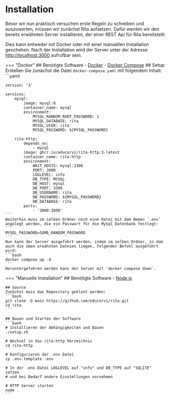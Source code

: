 # Installation
Bevor wir nun praktisch versuchen erste Regeln zu schreiben und auszuwerten, müssen wir zunächst Rita aufsetzen. Dafür werden wir den bereits erwähnten Server installieren, der einer REST Api für Rita bereitstellt.

Dies kann entweder mit Docker oder mit einer manuellen Installation geschehen. Nach der Installation wird der Server unter der Adresse [http://localhost:3000](http://localhost:3000) aufrufbar sein.

=== "Docker"
    ## Benötigte Software
    - [Docker](https://docs.docker.com/engine/install/)
    - [Docker Compose](https://docs.docker.com/compose/install/)
    ## Setup
    Erstellen Sie zunächst die Datei `docker-compose.yaml` mit folgendem Inhalt:
    ```yaml

    version: '3'

    services:
        mysql:
            image: mysql:8
            container_name: mysql
            environment:
                MYSQL_RANDOM_ROOT_PASSWORD: 1
                MYSQL_DATABASE: rita
                MYSQL_USER: rita
                MYSQL_PASSWORD: ${MYSQL_PASSWORD}
    
        rita-http:
            depends_on:
                - mysql
            image: ghcr.io/educorvi/rita-http:3-latest
            container_name: rita-http
            environment:
                WAIT_HOSTS: mysql:3306
                PORT: 3000
                LOGLEVEL: info
                DB_TYPE: MYSQL
                DB_HOST: mysql
                DB_PORT: 3306
                DB_USERNAME: rita
                DB_PASSWORD: ${MYSQL_PASSWORD}
                DB_DATABASE: rita
            ports:
                - '3000:3000'
    ```
    Weiterhin muss im selben Ordner noch eine Datei mit dem Namen `.env` angelegt werden, die ein Passwort für die MySql Datenbank festlegt:
    ```
    MYSQL_PASSWORD=SOME_RANDOM_PASSWORD 
    ```
    Nun kann der Server ausgeführt werden, indem im selben Ordner, in dem auch die oben erwähnten Dateien liegen, folgender Befehl ausgeführt wird:
    ```bash
    docker compose up -d
    ```
    Heruntergefahren werden kann der Server mit `docker compose down`.

=== "Manuelle Installation"
    ## Benötigte Software
    - [Node.js](https://nodejs.org/)

    ## Source
    Zunächst muss das Repository geklont werden:
    ```bash
    git clone -b main https://github.com/educorvi/rita.git
    cd rita
    ```

    ## Bauen und Starten der Software
    ```bash
    # Installieren der Abhängigkeiten und Bauen
    ./setup.sh

    # Wechsel in das rita-http Verzeichnis
    cd rita-http

    # Konfigurieren der .env Datei
    cp .env.template .env

    # In der .env Datei LOGLEVEL auf "info" und DB_TYPE auf "SQLITE" setzen 
    # und bei Bedarf andere Einstellungen vornehmen

    # HTTP Server starten
    node .
    ```
